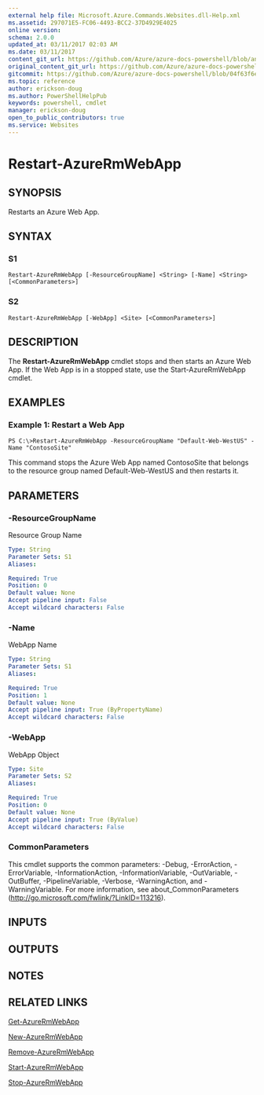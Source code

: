 ```yaml
---
external help file: Microsoft.Azure.Commands.Websites.dll-Help.xml
ms.assetid: 297071E5-FC06-4493-BCC2-37D4929E4025
online version:
schema: 2.0.0
updated_at: 03/11/2017 02:03 AM
ms.date: 03/11/2017
content_git_url: https://github.com/Azure/azure-docs-powershell/blob/anne2017/azureps-cmdlets-docs/ResourceManager/AzureRM.Websites/v2.7.0/Restart-AzureRmWebApp.md
original_content_git_url: https://github.com/Azure/azure-docs-powershell/blob/anne2017/azureps-cmdlets-docs/ResourceManager/AzureRM.Websites/v2.7.0/Restart-AzureRmWebApp.md
gitcommit: https://github.com/Azure/azure-docs-powershell/blob/04f63f6e685743ace2c57eb157574e34e8610b1c
ms.topic: reference
author: erickson-doug
ms.author: PowerShellHelpPub
keywords: powershell, cmdlet
manager: erickson-doug
open_to_public_contributors: true
ms.service: Websites
---
```


# Restart-AzureRmWebApp

## SYNOPSIS
Restarts an Azure Web App.

## SYNTAX

### S1
```
Restart-AzureRmWebApp [-ResourceGroupName] <String> [-Name] <String> [<CommonParameters>]
```

### S2
```
Restart-AzureRmWebApp [-WebApp] <Site> [<CommonParameters>]
```

## DESCRIPTION
The **Restart-AzureRmWebApp** cmdlet stops and then starts an Azure Web App.
If the Web App is in a stopped state, use the Start-AzureRmWebApp cmdlet.

## EXAMPLES

### Example 1: Restart a Web App
```
PS C:\>Restart-AzureRmWebApp -ResourceGroupName "Default-Web-WestUS" -Name "ContosoSite"
```

This command stops the Azure Web App named ContosoSite that belongs to the resource group named Default-Web-WestUS and then restarts it.

## PARAMETERS

### -ResourceGroupName
Resource Group Name

```yaml
Type: String
Parameter Sets: S1
Aliases: 

Required: True
Position: 0
Default value: None
Accept pipeline input: False
Accept wildcard characters: False
```

### -Name
WebApp Name

```yaml
Type: String
Parameter Sets: S1
Aliases: 

Required: True
Position: 1
Default value: None
Accept pipeline input: True (ByPropertyName)
Accept wildcard characters: False
```

### -WebApp
WebApp Object

```yaml
Type: Site
Parameter Sets: S2
Aliases: 

Required: True
Position: 0
Default value: None
Accept pipeline input: True (ByValue)
Accept wildcard characters: False
```

### CommonParameters
This cmdlet supports the common parameters: -Debug, -ErrorAction, -ErrorVariable, -InformationAction, -InformationVariable, -OutVariable, -OutBuffer, -PipelineVariable, -Verbose, -WarningAction, and -WarningVariable. For more information, see about_CommonParameters (http://go.microsoft.com/fwlink/?LinkID=113216).

## INPUTS

## OUTPUTS

## NOTES

## RELATED LINKS

[Get-AzureRmWebApp](./Get-AzureRmWebApp.md)

[New-AzureRmWebApp](./New-AzureRmWebApp.md)

[Remove-AzureRmWebApp](./Remove-AzureRmWebApp.md)

[Start-AzureRmWebApp](./Start-AzureRmWebApp.md)

[Stop-AzureRmWebApp](./Stop-AzureRmWebApp.md)


